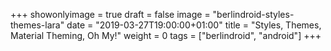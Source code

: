 +++
showonlyimage = true
draft = false
image = "berlindroid-styles-themes-lara"
date = "2019-03-27T19:00:00+01:00"
title = "Styles, Themes, Material Theming, Oh My!"
weight = 0
tags = ["berlindroid", "android"]
+++
